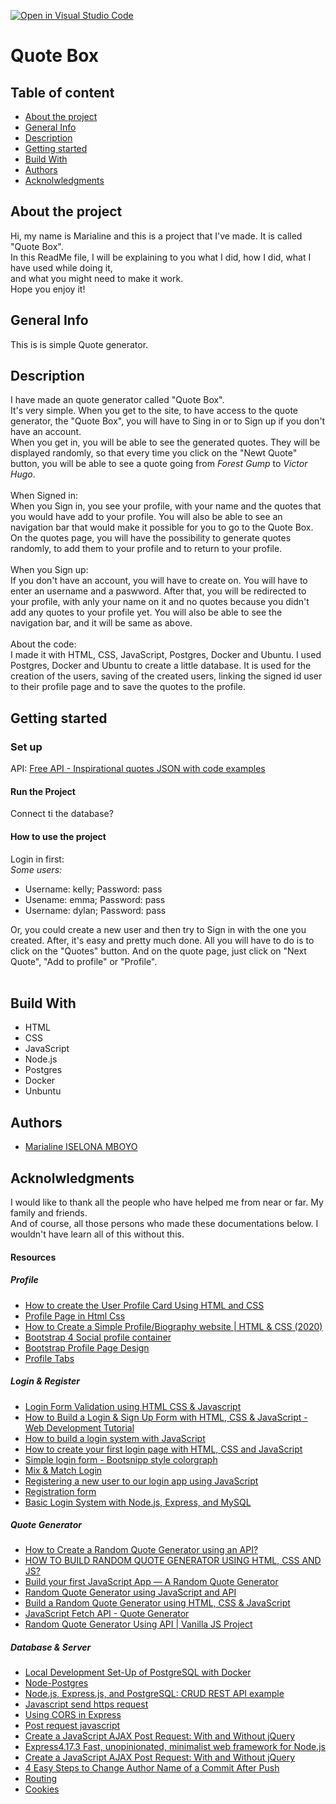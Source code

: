 [![Open in Visual Studio Code](https://classroom.github.com/assets/open-in-vscode-f059dc9a6f8d3a56e377f745f24479a46679e63a5d9fe6f495e02850cd0d8118.svg)](https://classroom.github.com/online_ide?assignment_repo_id=7314743&assignment_repo_type=AssignmentRepo)

<h1>Quote Box</h1>

<h2>Table of content</h2>
<ul>
  <li><a href="#1">About the project</a></li>
  <li><a href="#6">General Info</a></li>
  <li><a href="#3">Description</a></li>
  <li><a href="#4">Getting started</a></li>
  <li><a href="#2">Build With</a></li>
  <li><a href="#7">Authors</a></li>
  <li><a href="#5">Acknolwledgments</a></li>
</ul>

<h2 id="1">About the project</h2>

Hi, my name is Marialine and this is a project that I've made. It is called "Quote Box". <br>
In this ReadMe file, I will be explaining to you what I did, how I did, what I have used while doing it, <br>
and what you might need to make it work. <br>
Hope you enjoy it!

<h2 id="6">General Info</h2>

This is is simple Quote generator.

<h2 id="3">Description</h2>

I have made an quote generator called "Quote Box".<br>
It's very simple. When you get to the site, to have access to the quote generator, the "Quote Box", you will have to Sing in or to Sign up if you don't have an account. <br>
When you get in, you will be able to see the generated quotes. They will be displayed randomly, so that every time you click on the "Newt Quote" button, you will be able to see a quote going from <i>Forest Gump</i> to <i>Victor Hugo</i>. <br>
<br>
When Signed in:<br>
When you Sign in, you see your profile, with your name and the quotes that you would have add to your profile. You will also be able to see an navigation bar that would make it possible for you to go to the Quote Box. On the quotes page, you will have the possibility to generate quotes randomly, to add them to your profile and to return to your profile. <br>
<br>
When you Sign up:<br>
If you don't have an account, you will have to create on. You will have to enter an username and a paswword. After that, you will be redirected to your profile, with anly your name on it and no quotes because you didn't add any quotes to your profile yet. You will also be able to see the navigation bar, and it will be same as above. <br>
<br>
About the code:<br>
I made it with HTML, CSS, JavaScript, Postgres, Docker and Ubuntu.
I used Postgres, Docker and Ubuntu to create a little database. It is used for the creation of the users, saving of the created users, linking the signed id user to their profile page and to save the quotes to the profile.

<h2 id="4">Getting started</h2>
<h3>Set up</h3>
API: <a href="https://forum.freecodecamp.org/t/free-api-inspirational-quotes-json-with-code-examples/311373">Free API - Inspirational quotes JSON with code examples</a> 
<br>
<h4>Run the Project</h4>
Connect ti the database?
<br>
<h4>How to use the project</h4>
Login in first: <br>
<i> Some users: </i>
<ul>
  <li>Username: kelly; Password: pass</li>
  <li>Usename: emma; Password: pass</li>
  <li>Username: dylan; Password: pass</li>
</ul> 
 Or, you could create a new user and then try to Sign in with the one you created. After, it's easy and pretty much done. All you will have to do is to click on the "Quotes" button. And on the quote page, just click on "Next Quote", "Add to profile" or "Profile".
<br>

<br>

<h2 id="2">Build With</h2>
<ul>
  <li>HTML</li>
  <li>CSS</li>
  <li>JavaScript</li>
  <li>Node.js</li>
  <li>Postgres</li>
  <li>Docker</li>
  <li>Unbuntu</li>
</ul>

<h2 id="7">Authors</h2>
<ul>
  <li><a href="	
    marialine.iselona.mboyo@student.ehb.be">Marialine ISELONA MBOYO</a></li>
</ul>

<h2 id="5">Acknolwledgments</h2>
I would like to thank all the people who have helped me from near or far. My family and friends. <br>
And of course, all those persons who made these documentations below. I wouldn't have learn all of this without this.

<h4>Resources</h4>
<h5>Profile</h5>
<ul>
  <li><a href="https://www.youtube.com/watch?v=pMBgvktESDM&ab_channel=CodingMarket">How to create the User Profile Card Using HTML and CSS</a></li>
  <li><a href="https://www.youtube.com/watch?v=CDe5wfHAlAY&ab_channel=DynamicWebZone">Profile Page in Html Css</a></li>
  <li><a href="https://www.youtube.com/watch?v=rJSV9-hSRf0&ab_channel=Kian-Kun">How to Create a Simple Profile/Biography website | HTML & CSS (2020)</a></li>
  <li><a href="https://bbbootstrap.com/snippets/social-profile-container-63944396">Bootstrap 4 Social profile container
</a></li>
  <li><a href="https://bootsnipp.com/snippets/K0ZmK">Bootstrap Profile Page Design</a></li>
  <li><a href="https://bootsnipp.com/snippets/5Moza">Profile Tabs</a></li>
</ul>


<h5>Login & Register</h5>
<ul>
  <li><a href="https://www.youtube.com/watch?v=9zzX2fbkzWU&ab_channel=CodingNepal">Login Form Validation using HTML CSS & Javascript</a></li>
  <li><a href="https://www.youtube.com/watch?v=3GsKEtBcGTk&ab_channel=dcode">How to Build a Login & Sign Up Form with HTML, CSS & JavaScript - Web Development Tutorial</a></li>
  <li><a href="https://www.youtube.com/watch?v=UAu7cMuu0BI&ab_channel=CodifyAcademy">How to build a login system with JavaScript</a></li>
  <li><a href="https://medium.com/swlh/how-to-create-your-first-login-page-with-html-css-and-javascript-602dd71144f1">How to create your first login page with HTML, CSS and JavaScript</a></li>
  <li><a href="https://bootsnipp.com/snippets/mpoWl">Simple login form - Bootsnipp style colorgraph</a></li>
  <li><a href="https://bootsnipp.com/snippets/8o7X">Mix & Match Login</a></li>
  <li><a href="https://www.youtube.com/watch?v=ZS_FG60sDG8">Registering a new user to our login app using JavaScript</a></li>
  <li><a href="https://mdbootstrap.com/docs/standard/extended/registration/">Registration form</a></li>
  <li><a href="https://codeshack.io/basic-login-system-nodejs-express-mysql/#gettingstarted">Basic Login System with Node.js, Express, and MySQL</a></li>
</ul>

<h5>Quote Generator</h5>
<ul>
  <li><a href="https://tekolio.com/how-to-create-a-random-quote-generator-with-random-color/">How to Create a Random Quote Generator using an API?</a></li>
  <li><a href="https://www.codeleaks.io/random-quote-generator-using-html-css-and-javascript/#JavaScript_Section">HOW TO BUILD RANDOM QUOTE GENERATOR USING HTML, CSS AND JS?</a></li>
  <li><a href="https://freshman.tech/random-quote-machine/">Build your first JavaScript App — A Random Quote Generator</a></li>
  <li><a href="https://dev.to/codemediaweb/random-quote-generator-using-javascript-and-api-20ce">Random Quote Generator using JavaScript and API</a></li>
  <li><a href="https://www.youtube.com/watch?v=6iIWBSu3ttY&ab_channel=TheFieryCoder">Build a Random Quote Generator using HTML, CSS & JavaScript</a></li>
  <li><a href="https://www.youtube.com/watch?v=aUPeASfr944&ab_channel=DeepakKumar">JavaScript Fetch API - Quote Generator</a></li>
  <li><a href="https://www.youtube.com/watch?v=2TjvDPNBgXo&ab_channel=GeekProbin">Random Quote Generator Using API | Vanilla JS Project</a></li>
</ul>

<h5>Database & Server</h5>
<ul>
  <li><a href="https://towardsdatascience.com/local-development-set-up-of-postgresql-with-docker-c022632f13ea">Local Development Set-Up of PostgreSQL with Docker</a></li>
  <li><a href="https://node-postgres.com/">Node-Postgres</a></li>
  <li><a href="https://blog.logrocket.com/nodejs-expressjs-postgresql-crud-rest-api-example/#creatingapostgresqldatabase">Node.js, Express.js, and PostgreSQL: CRUD REST API example</a></li>
  <li><a href="https://www.codegrepper.com/code-examples/javascript/javascript+send+https+request">Javascript send https request</a></li>
  <li><a href="https://medium.com/zero-equals-false/using-cors-in-express-cac7e29b005b">Using CORS in Express</a></li>
  <li><a href="https://www.codegrepper.com/code-examples/javascript/post+request+javascript">Post request javascript</a></li>
  <li><a href="https://code.tutsplus.com/articles/create-a-javascript-ajax-post-request-with-and-without-jquery--cms-39195">	
Create a JavaScript AJAX Post Request: With and Without jQuery</a></li>
  <li><a href="https://expressjs.com/">Express4.17.3
Fast, unopinionated, minimalist web framework for Node.js</a></li>
  <li><a href="https://code.tutsplus.com/articles/create-a-javascript-ajax-post-request-with-and-without-jquery--cms-39195">Create a JavaScript AJAX Post Request: With and Without jQuery</a></li>
  <li><a href="http://treeindev.net/article/git-change-commit-name">4 Easy Steps to Change Author Name of a Commit After Push</a></li>
  <li><a href="https://expressjs.com/en/guide/routing.html">Routing</a></li>
  <li><a href="https://www.quirksmode.org/js/cookies.html">Cookies</a></li>
</ul>

